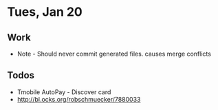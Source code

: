 # Tues, Jan 20
## Work
* Note - Should never commit generated files. causes merge conflicts

## Todos
* Tmobile AutoPay - Discover card
* http://bl.ocks.org/robschmuecker/7880033
